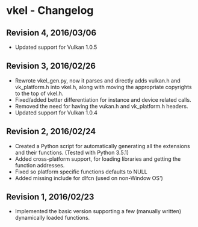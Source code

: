 
# vkel - Changelog

## Revision 4, 2016/03/06
- Updated support for Vulkan 1.0.5

## Revision 3, 2016/02/26
- Rewrote vkel_gen.py, now it parses and directly
adds vulkan.h and vk_platform.h into vkel.h,
along with moving the appropriate copyrights
to the top of vkel.h.
- Fixed/added better differentiation for instance
and device related calls.
- Removed the need for having the vukan.h and
vk_platform.h headers.
- Updated support for Vulkan 1.0.4

## Revision 2, 2016/02/24
- Created a Python script for automatically generating
all the extensions and their functions. (Tested with
Python 3.5.1)
- Added cross-platform support, for loading libraries
and getting the function addresses.
- Fixed so platform specific functions defaults to NULL
- Added missing include for dlfcn (used on non-Window OS')

## Revision 1, 2016/02/23
- Implemented the basic version supporting a few (manually
written) dynamically loaded functions.
